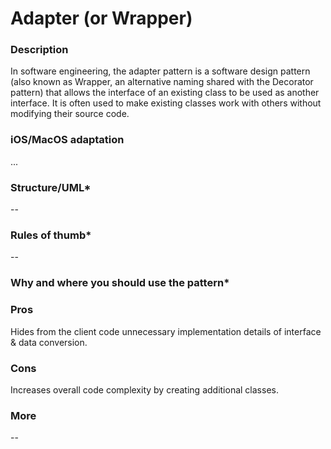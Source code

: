 

# Adapter (or Wrapper)

### Description </br>
In software engineering, the adapter pattern is a software design pattern (also known as Wrapper, an alternative naming shared with the Decorator pattern) that allows the interface of an existing class to be used as another interface. It is often used to make existing classes work with others without modifying their source code. </br>

### iOS/MacOS adaptation </br>
...</br>

### Structure/UML*
--

### Rules of thumb*
--

### Why and where you should use the pattern*

### Pros </br>
Hides from the client code unnecessary implementation details of interface & data conversion. </br>

### Cons </br>
Increases overall code complexity by creating additional classes. </br>

### More
--
